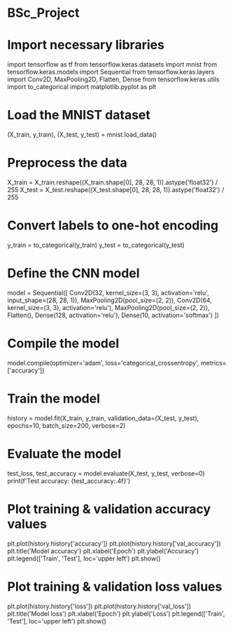 # BSc_Project
# Import necessary libraries
import tensorflow as tf
from tensorflow.keras.datasets import mnist
from tensorflow.keras.models import Sequential
from tensorflow.keras.layers import Conv2D, MaxPooling2D, Flatten, Dense
from tensorflow.keras.utils import to_categorical
import matplotlib.pyplot as plt

# Load the MNIST dataset
(X_train, y_train), (X_test, y_test) = mnist.load_data()

# Preprocess the data
X_train = X_train.reshape((X_train.shape[0], 28, 28, 1)).astype('float32') / 255
X_test = X_test.reshape((X_test.shape[0], 28, 28, 1)).astype('float32') / 255

# Convert labels to one-hot encoding
y_train = to_categorical(y_train)
y_test = to_categorical(y_test)

# Define the CNN model
model = Sequential([
    Conv2D(32, kernel_size=(3, 3), activation='relu', input_shape=(28, 28, 1)),
    MaxPooling2D(pool_size=(2, 2)),
    Conv2D(64, kernel_size=(3, 3), activation='relu'),
    MaxPooling2D(pool_size=(2, 2)),
    Flatten(),
    Dense(128, activation='relu'),
    Dense(10, activation='softmax')
])

# Compile the model
model.compile(optimizer='adam', loss='categorical_crossentropy', metrics=['accuracy'])

# Train the model
history = model.fit(X_train, y_train, validation_data=(X_test, y_test), epochs=10, batch_size=200, verbose=2)

# Evaluate the model
test_loss, test_accuracy = model.evaluate(X_test, y_test, verbose=0)
print(f'Test accuracy: {test_accuracy:.4f}')

# Plot training & validation accuracy values
plt.plot(history.history['accuracy'])
plt.plot(history.history['val_accuracy'])
plt.title('Model accuracy')
plt.xlabel('Epoch')
plt.ylabel('Accuracy')
plt.legend(['Train', 'Test'], loc='upper left')
plt.show()

# Plot training & validation loss values
plt.plot(history.history['loss'])
plt.plot(history.history['val_loss'])
plt.title('Model loss')
plt.xlabel('Epoch')
plt.ylabel('Loss')
plt.legend(['Train', 'Test'], loc='upper left')
plt.show()
